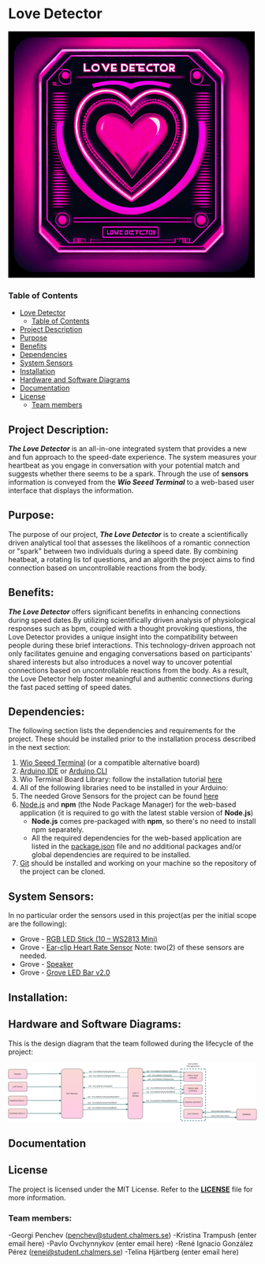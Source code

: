 # Love Detector

![Love Detector Official Logo](Love-Detector-Logo.png)

### Table of Contents
- [Love Detector](#love-detector)
    - [Table of Contents](#table-of-contents)
- [Project Description](#project-description)
- [Purpose](#purpose)
- [Benefits](#benefits)
- [Dependencies](#dependecies)
- [System Sensors](#system-sensors)
- [Installation](#installation)
- [Hardware and Software Diagrams](#hardware-and-software-diagrams)  
- [Documentation](#documentation)
- [License](#license)
    - [Team members](#team-members)

## Project Description:
***The Love Detector*** is an all-in-one integrated system that provides a new and fun approach to the speed-date experience. 
The system measures your heartbeat as you engage in conversation with your potential match and suggests whether there seems to be a spark. 
Through the use of **sensors** information is conveyed from the ***Wio Seeed Terminal*** to a web-based user interface that displays the information.

## Purpose:
The purpose of our project, ***The Love Detector*** is to create a scientifically driven analytical tool that assesses the likelihoos of a romantic connection or "spark" between two individuals during a speed date. By combining heatbeat, a rotating lis tof questions, and an algorith the project aims to find connection based on uncontrollable reactions from the body.

## Benefits:
***The Love Detector*** offers significant benefits in enhancing connections during speed dates.By utilizing scientifically driven analysis of physiological responses such as bpm, coupled with a thought provoking questions, the Love Detector provides a unique insight into the compatibility between people during these brief interactions. This technology-driven approach not only facilitates genuine and engaging conversations based on participants' shared interests but also introduces a novel way to uncover potential connections based on uncontrollable reactions from the body. As a result, the Love Detector help foster meaningful and authentic connections during the fast paced setting of speed dates.

## Dependencies: 
The following section lists the dependencies and requirements for the project. These should be installed prior to the 
installation process described in the next section:
 1. [Wio Seeed Terminal](https://www.seeedstudio.com/Wio-Terminal-p-4509.html) (or a compatible alternative board)
 2. [Arduino IDE](https://www.arduino.cc/en/software) or [Arduino CLI](https://github.com/arduino/arduino-cli)
 3. Wio Terminal Board Library: follow the installation tutorial [here](https://wiki.seeedstudio.com/Wio-Terminal-Getting-Started/#getting-started)
 4. All of the following libraries need to be installed in your Arduino:
 5. The needed Grove Sensors for the project can be found [here](#system-sensors)
 6. [Node.js](https://nodejs.org/en) and **npm** (the Node Package Manager) for the web-based application (it is required to go with the latest stable version of **Node.js**)
     * **Node.js** comes pre-packaged with **npm**, so there's no need to install npm separately.
     * All the required dependencies for the web-based application are listed in the [package.json](src/Web/package.json) file and no additional packages and/or global dependencies are required to be installed.
 7. [Git](https://git-scm.com/downloads) should be installed and working on your machine so the repository of the project can be cloned.

## System Sensors:
In no particular order the sensors used in this project(as per the initial scope are the following):
+ Grove - [RGB LED Stick (10 – WS2813 Mini)](https://wiki.seeedstudio.com/Grove-RGB_LED_Stick-10-WS2813_Mini/) 
+ Grove - [Ear-clip Heart Rate Sensor](https://wiki.seeedstudio.com/Grove-Ear-clip_Heart_Rate_Sensor/) Note: two(2) of these sensors are needed.
+ Grove - [Speaker](https://wiki.seeedstudio.com/Grove-Speaker/)
+ Grove - [Grove LED Bar v2.0](https://wiki.seeedstudio.com/Grove-LED_Bar/)


## Installation:


## Hardware and Software Diagrams:
This is the design diagram that the team followed during the lifecycle of the project:

![Design Diagram Final Version](Design-Diagram.png)

## Documentation

## License
The project is licensed under the MIT License. Refer to the [**LICENSE**](LICENSE) file for more information.

### Team members:
-Georgi Penchev (penchev@student.chalmers.se)
-Kristina Trampush (enter email here)
-Pavlo Ovchynnykov (enter email here)
-René Ignacio González Pérez (renei@student.chalmers.se)
-Telina Hjärtberg (enter email here)